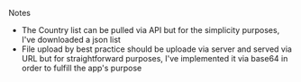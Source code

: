 Notes

- The Country list can be pulled via API but for the simplicity purposes, I've downloaded a json list
- File upload by best practice should be uploade via server and served via URL but for straightforward purposes, I've implemented it via base64 in order to fulfill the app's purpose